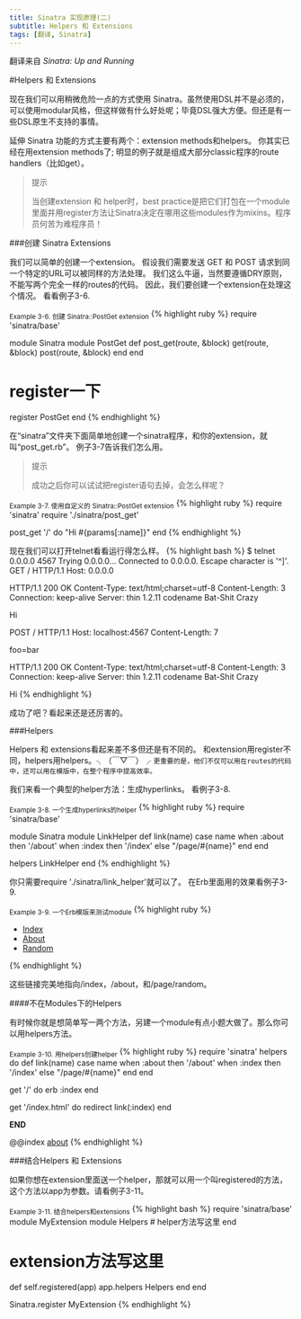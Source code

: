 ```yaml
---
title: Sinatra 实现原理(二)
subtitle: Helpers 和 Extensions
tags: [翻译, Sinatra]
---
```

翻译来自 *Sinatra: Up and Running*

#Helpers 和 Extensions

现在我们可以用稍微危险一点的方式使用 Sinatra。虽然使用DSL并不是必须的，可以使用modular风格，但这样做有什么好处呢；毕竟DSL强大方便。但还是有一些DSL原生不支持的事情。

延伸 Sinatra 功能的方式主要有两个：extension methods和helpers。 你其实已经在用extension methods了; 明显的例子就是组成大部分classic程序的route handlers（比如get）。 
<!--more-->

> 提示
> 
> 当创建extension 和 helper时，best practice是把它们打包在一个module里面并用register方法让Sinatra决定在哪用这些modules作为mixins。程序员何苦为难程序员！

###创建 Sinatra Extensions

我们可以简单的创建一个extension。 假设我们需要发送 GET 和 POST 请求到同一个特定的URL可以被同样的方法处理。 我们这么牛逼，当然要遵循DRY原则，不能写两个完全一样的routes的代码。 因此，我们要创建一个extension在处理这个情况。 看看例子3-6.

<sub>Example 3-6. 创建 Sinatra::PostGet extension</sub>
{% highlight ruby %}
require 'sinatra/base'

module Sinatra
  module PostGet
    def post_get(route, &block)
      get(route, &block)
      post(route, &block)
    end
  end

  # register一下
  register PostGet
end
{% endhighlight %}

在“sinatra”文件夹下面简单地创建一个sinatra程序，和你的extension，就叫“post_get.rb”。 例子3-7告诉我们怎么用。

> 提示
> 
> 成功之后你可以试试把register语句去掉，会怎么样呢？

<sub>Example 3-7. 使用自定义的 Sinatra::PostGet extension</sub>
{% highlight ruby %}
require 'sinatra'
require './sinatra/post_get'

post_get '/' do
  "Hi #{params[:name]}"
end
{% endhighlight %}

现在我们可以打开telnet看看运行得怎么样。
{% highlight bash %}
$ telnet 0.0.0.0 4567
Trying 0.0.0.0...
Connected to 0.0.0.0.
Escape character is '^]'.
GET / HTTP/1.1
Host: 0.0.0.0

  HTTP/1.1 200 OK
  Content-Type: text/html;charset=utf-8
  Content-Length: 3
  Connection: keep-alive
  Server: thin 1.2.11 codename Bat-Shit Crazy

  Hi

POST / HTTP/1.1
Host: localhost:4567
Content-Length: 7

foo=bar

  HTTP/1.1 200 OK
  Content-Type: text/html;charset=utf-8
  Content-Length: 3
  Connection: keep-alive
  Server: thin 1.2.11 codename Bat-Shit Crazy

  Hi
{% endhighlight %}

成功了吧？看起来还是还厉害的。

###Helpers

Helpers 和 extensions看起来差不多但还是有不同的。 和extension用register不同，helpers用helpers。╮（￣▽￣）╭ `更重要的是，他们不仅可以用在routes的代码中，还可以用在模版中，在整个程序中提高效率。`

我们来看一个典型的helper方法：生成hyperlinks。 看例子3-8.

<sub>Example 3-8. 一个生成hyperlinks的helper</sub>
{% highlight ruby %}
require 'sinatra/base'

module Sinatra
  module LinkHelper
    def link(name)
      case name
      when :about then '/about'
      when :index then '/index'
      else "/page/#{name}"
    end
  end

  helpers LinkHelper
end
{% endhighlight %}

你只需要require './sinatra/link_helper'就可以了。 在Erb里面用的效果看例子3-9.

<sub>Example 3-9. 一个Erb模版来测试module</sub>
{% highlight ruby %}
<html>
<head>
  <title>Link Helper Test</title>
</head>
<body>
  <nav>
    <ul>
      <li><a href="<%= link(:index) %>">Index</a></li>
      <li><a href="<%= link(:about) %>">About</a></li>
      <li><a href="<%= link(:random) %>">Random</a></li>
    </ul>
  </nav>
</body>
</html>
{% endhighlight %}

这些链接完美地指向/index，/about，和/page/random。

####不在Modules下的Helpers

有时候你就是想简单写一两个方法，另建一个module有点小题大做了。那么你可以用helpers方法。

<sub>Example 3-10. 用helpers创建helper</sub>
{% highlight ruby %}
require 'sinatra'
helpers do
  def link(name)
    case name
    when :about then '/about'
    when :index then '/index'
    else "/page/#{name}"
  end
end

get '/' do
  erb :index
end

get '/index.html' do
  redirect link(:index)
end

__END__

@@index
<a href="<%= link :about %>">about</a>
{% endhighlight %}


###结合Helpers 和 Extensions

如果你想在extension里面送一个helper，那就可以用一个叫registered的方法，这个方法以app为参数。请看例子3-11。

<sub>Example 3-11. 结合helpers和extensions</sub>
{% highlight bash %}
require 'sinatra/base'
module MyExtension
  module Helpers
    # helper方法写这里
  end

  # extension方法写这里

  def self.registered(app)
    app.helpers Helpers
  end
end

Sinatra.register MyExtension
{% endhighlight %}

